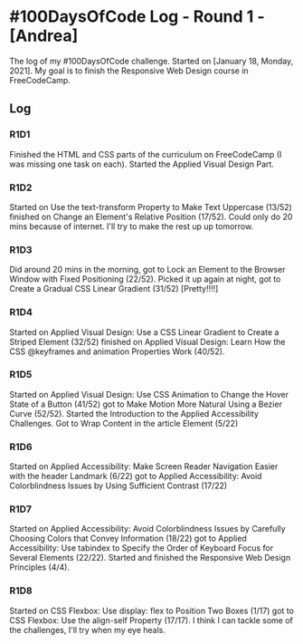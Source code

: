 # #100DaysOfCode Log - Round 1 - [Andrea]

The log of my #100DaysOfCode challenge. Started on [January 18, Monday, 2021]. My goal is to finish the Responsive Web Design course in FreeCodeCamp.

## Log

### R1D1 
Finished the HTML and CSS parts of the curriculum on FreeCodeCamp (I was missing one task on each). Started the Applied Visual Design Part.

### R1D2
Started on Use the text-transform Property to Make Text Uppercase (13/52) finished on Change an Element's Relative Position (17/52). Could only do 20 mins because of internet. I'll try to make the rest up up tomorrow.

### R1D3
Did around 20 mins in the morning, got to Lock an Element to the Browser Window with Fixed Positioning (22/52). Picked it up again at night, got to Create a Gradual CSS Linear Gradient (31/52) [Pretty!!!!]

### R1D4
Started on Applied Visual Design: Use a CSS Linear Gradient to Create a Striped Element (32/52) finished on Applied Visual Design: Learn How the CSS @keyframes and animation Properties Work (40/52). 

### R1D5
Started on Applied Visual Design: Use CSS Animation to Change the Hover State of a Button (41/52) got to Make Motion More Natural Using a Bezier Curve (52/52). Started the Introduction to the Applied Accessibility Challenges. Got to Wrap Content in the article Element (5/22)

### R1D6
Started on Applied Accessibility: Make Screen Reader Navigation Easier with the header Landmark (6/22) got to Applied Accessibility: Avoid Colorblindness Issues by Using Sufficient Contrast (17/22)

### R1D7
Started on Applied Accessibility: Avoid Colorblindness Issues by Carefully Choosing Colors that Convey Information (18/22) got to Applied Accessibility: Use tabindex to Specify the Order of Keyboard Focus for Several Elements (22/22). Started and finished the Responsive Web Design Principles (4/4).

### R1D8
Started on CSS Flexbox: Use display: flex to Position Two Boxes (1/17) got to CSS Flexbox: Use the align-self Property (17/17). I think I can tackle some of the challenges, I'll try when my eye heals.
